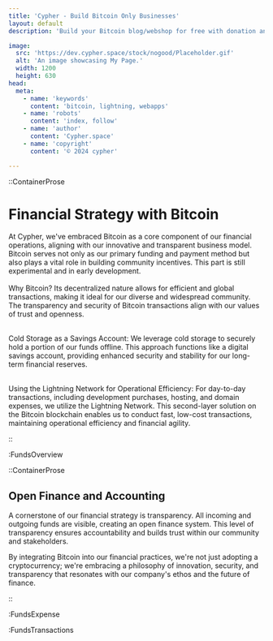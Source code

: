 ```yaml
---
title: 'Cypher - Build Bitcoin Only Businesses'
layout: default
description: 'Build your Bitcoin blog/webshop for free with donation and checkout tools.'

image:
  src: 'https://dev.cypher.space/stock/nogood/Placeholder.gif'
  alt: 'An image showcasing My Page.'
  width: 1200
  height: 630
head:
  meta:
    - name: 'keywords'
      content: 'bitcoin, lightning, webapps'
    - name: 'robots'
      content: 'index, follow'
    - name: 'author'
      content: 'Cypher.space'
    - name: 'copyright'
      content: '© 2024 cypher'

---
```



::ContainerProse
# Financial Strategy with Bitcoin

At Cypher, we've embraced Bitcoin as a core component of our financial operations, aligning with our innovative and transparent business model. Bitcoin serves not only as our primary funding and payment method but also plays a vital role in building community incentives. This part is still experimental and in early development.
<br><br>
Why Bitcoin?  Its decentralized nature allows for efficient and global transactions, making it ideal for our diverse and widespread community. The transparency and security of Bitcoin transactions align with our values of trust and openness.
<br><br>

Cold Storage as a Savings Account: We leverage cold storage to securely hold a portion of our funds offline. This approach functions like a digital savings account, providing enhanced security and stability for our long-term financial reserves.
<br><br>

Using the Lightning Network for Operational Efficiency: For day-to-day transactions, including development purchases, hosting, and domain expenses, we utilize the Lightning Network. This second-layer solution on the Bitcoin blockchain enables us to conduct fast, low-cost transactions, maintaining operational efficiency and financial agility.

::

:FundsOverview

::ContainerProse
## Open Finance and Accounting

A cornerstone of our financial strategy is transparency. All incoming and outgoing funds are visible, creating an open finance system. This level of transparency ensures accountability and builds trust within our community and stakeholders.

By integrating Bitcoin into our financial practices, we're not just adopting a cryptocurrency; we're embracing a philosophy of innovation, security, and transparency that resonates with our company's ethos and the future of finance.

::

:FundsExpense

:FundsTransactions